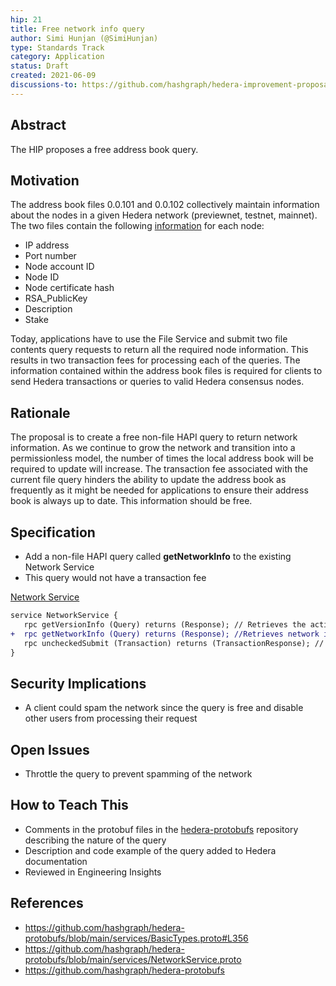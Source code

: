 ```yaml
---
hip: 21
title: Free network info query              
author: Simi Hunjan (@SimiHunjan)
type: Standards Track
category: Application
status: Draft
created: 2021-06-09 
discussions-to: https://github.com/hashgraph/hedera-improvement-proposal/discussions/82
---
```


## Abstract

The HIP proposes a free address book query.

## Motivation

The address book files 0.0.101 and 0.0.102 collectively maintain information about the nodes in a given Hedera network (previewnet, testnet, mainnet). The two files contain the following [information](https://github.com/hashgraph/hedera-protobufs/blob/main/services/BasicTypes.proto#L356) for each node:

- IP address
- Port number
- Node account ID
- Node ID
- Node certificate hash
- RSA_PublicKey
- Description
- Stake

Today, applications have to use the File Service and submit two file contents query requests to return all the required node information. This results in two transaction fees for processing each of the queries. The information contained within the address book files is required for clients to send Hedera transactions or queries to valid Hedera consensus nodes.

## Rationale 

The proposal is to create a free non-file HAPI query to return network information. As we continue to grow the network and transition into a permissionless model, the number of times the local address book will be required to update will increase. The transaction fee associated with the current file query hinders the ability to update the address book as frequently as it might be needed for applications to ensure their address book is always up to date. This information should be free. 

## Specification 

- Add a non-file HAPI query called **getNetworkInfo** to the existing Network Service
- This query would not have a transaction fee


[Network Service](https://github.com/hashgraph/hedera-protobufs/blob/main/services/NetworkService.proto)

```diff
service NetworkService {
   rpc getVersionInfo (Query) returns (Response); // Retrieves the active versions of Hedera Services and HAPI proto
+  rpc getNetworkInfo (Query) returns (Response); //Retrieves network information
   rpc uncheckedSubmit (Transaction) returns (TransactionResponse); // Submits a "wrapped" transaction to the network, skipping its standard prechecks. (Note that the "wrapper" <tt>UncheckedSubmit</tt> transaction is still subject to normal prechecks, including an authorization requirement that its payer be either the treasury or system admin account.)
} 

```

## Security Implications

- A client could spam the network since the query is free and disable other users from processing their request 

## Open Issues

- Throttle the query to prevent spamming of the network

## How to Teach This

- Comments in the protobuf files in the [hedera-protobufs](https://github.com/hashgraph/hedera-protobufs) repository describing the nature of the query
- Description and code example of the query added to Hedera documentation
- Reviewed in Engineering Insights

## References

- https://github.com/hashgraph/hedera-protobufs/blob/main/services/BasicTypes.proto#L356
- https://github.com/hashgraph/hedera-protobufs/blob/main/services/NetworkService.proto
- https://github.com/hashgraph/hedera-protobufs
